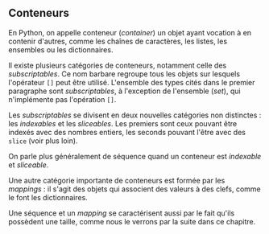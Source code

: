 ## Conteneurs

En Python, on appelle conteneur (*container*) un objet ayant vocation à en contenir d'autres, comme les chaînes de caractères, les listes, les ensembles ou les dictionnaires.

Il existe plusieurs catégories de conteneurs, notamment celle des *subscriptables*. Ce nom barbare regroupe tous les objets sur lesquels l'opérateur `[]` peut être utilisé.
L'ensemble des types cités dans le premier paragraphe sont *subscriptables*, à l'exception de l'ensemble (*set*), qui n'implémente pas l'opération `[]`.

Les *subscriptables* se divisent en deux nouvelles catégories non distinctes : les *indexables* et les *sliceables*. Les premiers sont ceux pouvant être indexés avec des nombres entiers, les seconds pouvant l'être avec des `slice` (voir plus loin).

On parle plus généralement de séquence quand un conteneur est *indexable* et *sliceable*.

Une autre catégorie importante de conteneurs est formée par les *mappings* : il s'agit des objets qui associent des valeurs à des clefs, comme le font les dictionnaires.

Une séquence et un *mapping* se caractérisent aussi par le fait qu'ils possèdent une taille, comme nous le verrons par la suite dans ce chapitre.
